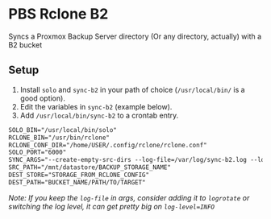 # PBS Rclone B2

Syncs a Proxmox Backup Server directory (Or any directory, actually) with a B2 bucket

## Setup

1. Install `solo` and `sync-b2` in your path of choice (`/usr/local/bin/` is a good option).
2. Edit the variables in `sync-b2` (example below).
3. Add `/usr/local/bin/sync-b2` to a crontab entry.

```txt
SOLO_BIN="/usr/local/bin/solo"
RCLONE_BIN="/usr/bin/rclone"
RCLONE_CONF_DIR="/home/USER/.config/rclone/rclone.conf"
SOLO_PORT="6000"
SYNC_ARGS="--create-empty-src-dirs --log-file=/var/log/sync-b2.log --log-level=INFO --bwlimit 10M"
SRC_PATH="/mnt/datastore/BACKUP_STORAGE_NAME"
DEST_STORE="STORAGE_FROM_RCLONE_CONFIG"
DEST_PATH="BUCKET_NAME/PATH/TO/TARGET"
```

_Note: If you keep the `log-file` in args, consider adding it to `logrotate` or switching the log level, it can get pretty big on `log-level=INFO`_
